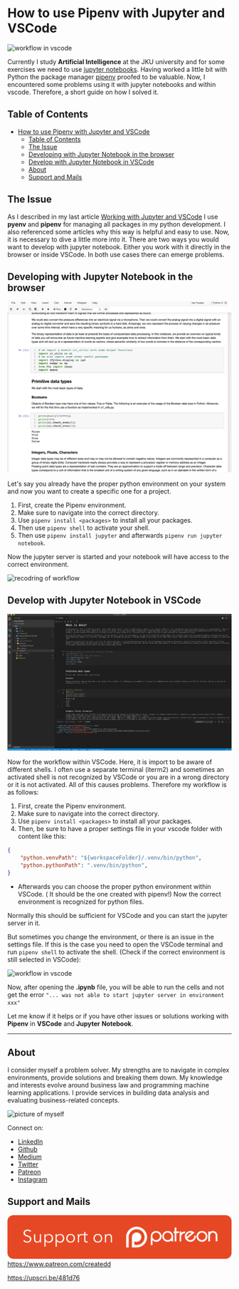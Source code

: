 # How to use Pipenv with Jupyter and VSCode

![workflow in vscode](http://g.recordit.co/rW0naXU6ZT.gif)

Currently I study **Artificial Intelligence** at the JKU university and for some exercises we need to use [jupyter notebooks](https://jupyter.org/). Having worked a little bit with Python the package manager [pipenv](https://pipenv-fork.readthedocs.io/en/latest/) proofed to be valuable. Now, I encountered some problems using it with jupyter notebooks and within vscode. Therefore, a short guide on how I solved it.

## Table of Contents
- [How to use Pipenv with Jupyter and VSCode](#how-to-use-pipenv-with-jupyter-and-vscode)
  - [Table of Contents](#table-of-contents)
  - [The Issue](#the-issue)
  - [Developing with Jupyter Notebook in the browser](#developing-with-jupyter-notebook-in-the-browser)
  - [Develop with Jupyter Notebook in VSCode](#develop-with-jupyter-notebook-in-vscode)
  - [About](#about)
  - [Support and Mails](#support-and-mails)

## The Issue

As I described in my last article [Working with Jupyter and VSCode](https://towardsdatascience.com/working-with-vscode-and-jupyter-notebook-style-5ecaf47f9f84) I use **pyenv** and **pipenv** for managing all packages in my python development. I also referenced some articles why this way is helpful and easy to use.
Now, it is necessary to dive a little more into it. There are two ways you would want to develop with jupyter notebook. Either you work with it directly in the browser or inside VSCode. In both use cases there can emerge problems.

## Developing with Jupyter Notebook in the browser

![jupyter in browser](../assets/VSCodePipenv/jupyterBrowser.png)

Let's say you already have the proper python environment on your system and now you want to create a specific one for a project.

1. First, create the Pipenv environment.
2. Make sure to navigate into the correct directory.
3. Use `pipenv install <packages>` to install all your packages.
4. Then use `pipenv shell` to activate your shell.
5. Then use `pipenv install jupyter` and afterwards `pipenv run jupyter notebook`.

Now the jupyter server is started and your notebook will have access to the correct environment.

![recodring of workflow](http://g.recordit.co/TKgvPApDuF.gif)

## Develop with Jupyter Notebook in VSCode

![jupyter in vscode](../assets/VSCodePipenv/jupyterVSCode.png)

Now for the workflow within VSCode.
Here, it is import to be aware of different shells. I often use a separate terminal (iterm2) and sometimes an activated shell is not recognized by VSCode or you are in a wrong directory or it is not activated. All of this causes problems. Therefore my workflow is as follows:


1. First, create the Pipenv environment.
2. Make sure to navigate into the correct directory.
3. Use `pipenv install <packages>` to install all your packages.
4. Then, be sure to have a proper settings file in your vscode folder with content like this:

```json
{
    "python.venvPath": "${workspaceFolder}/.venv/bin/python",
    "python.pythonPath": ".venv/bin/python",
}
```
- Afterwards you can choose the proper python environment within VSCode. ( It should be the one created with pipenv!)
Now the correct environment is recognized for python files.

Normally this should be sufficient for VSCode and you can start the jupyter server in it.

But sometimes you change the environment, or there is an issue in the settings file.
If this is the case you need to open the VSCode terminal and run `pipenv shell` to activate the shell. (Check if the correct environment is still selected in VSCode):

![workflow in vscode](http://g.recordit.co/rW0naXU6ZT.gif)


Now, after opening the **.ipynb** file, you will be able to run the cells and not get the error `"... was not able to start jupyter server in environment xxx"`

Let me know if it helps or if you have other issues or solutions working with **Pipenv** in **VSCode** and **Jupyter** **Notebook**.

---

## About

I consider myself a problem solver. My strengths are to navigate in complex environments, provide solutions and breaking them down.
My knowledge and interests evolve around business law and programming machine learning applications.
I provide services in building data analysis and evaluating business-related concepts.

![picture of myself](https://avatars2.githubusercontent.com/u/22077628?s=460&v=4)

Connect on:
- [LinkedIn](https://www.linkedin.com/in/createdd)
- [Github](https://github.com/Createdd)
- [Medium](https://medium.com/@createdd)
- [Twitter](https://twitter.com/_createdd)
- [Patreon](https://www.patreon.com/createdd)
- [Instagram](https://www.instagram.com/create.dd/)

## Support and Mails

[![supportPatreon](../../patreonImg.png)](https://www.patreon.com/createdd)
https://www.patreon.com/createdd

https://upscri.be/481d76

<!-- Written by Daniel Deutsch -->